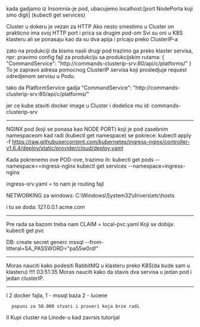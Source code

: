 kada gadjamo iz Insomnia-je pod, ubacujemo localhost:[port NodePorta koji smo digli]
(kubectl get services)


Cluster u dokeru je vezan za HTTP
Ako nesto smestimo u Cluster on prakticno ima svoj HTTP port i prica sa drugim pod-om
Svi su oni u K8S klasteru ali se ponasaju kao da su dva apija i pricaju preko ClusterIP-a

zato na produkciji da bismo nasli drugi pod trazimo ga preko klaster servisa, npr:
   pravimo config fajl za produkciju sa produkcijskim rutama:
   {
    "CommandService": "http://commands-clusterip-srv:80/api/c/platforms/"
   }
To je zapravo adresa pomocnog ClusterIP servisa koji prosledjuje request odredjenom servisu u Podu.
  

tako da PlatformService gadja 
   "CommandService": "http://commands-clusterip-srv:80/api/c/platforms/"

jer ce kube staviti docker image u Cluster i dodelice mu id: commands-clusterip-srv

--------------------------------------------------------------------------------------------------------------------------------------------------
NGINX pod (koji se ponasa kao NODE PORT) koji je pod zasebnim namespaceom kad radi (kubectl get namespace)
se pokrece: kubectl apply -f https://raw.githubusercontent.com/kubernetes/ingress-nginx/controller-v1.6.4/deploy/static/provider/cloud/deploy.yaml

Kada pokrenemo ove POD-ove, trazimo ih:   kubectl get pods --namespace==ingress-nginx
                                          kubectl get services --namespace=ingress-nginx

ingress-srv.yaml = to nam je routing fajl


NETWORKING za windows:
C:\Windows\System32\drivers\etc\hosts

i tu se doda: 127.0.0.1 acme.com

---------------------------------------------------------------------------------------------------------------------------------------------------

Pre rada sa bazom treba nam CLAIM = local-pvc.yaml
Koji se dobija: kubectl get pvc


DB:
   create secret generc mssql --from-litteral=SA_PASSWORD="pa55w0rd!"




-----------
Moras nauciti kako podesiti RabbitMQ u klasteru preko K8S(da bude sam u klasteru) !!!! 03:51:35
Moras nauciti kako da stavis dva servisa u jedan pod i jedan clusterIP.

--------------------------

I   2 docker fajla, 
      1 - mssql baza
      2 - lucene

      popuni za 50.000 stvari i proveri koja brze radi

II Kupi cluster na Linode-u kad zavrsis tutorijal



